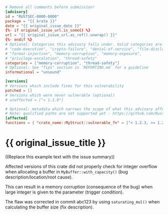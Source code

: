 ```toml
# Remove all comments before submission!
[advisory]
id = "RUSTSEC-0000-0000"
package = "{{ krate }}"
date = "{{ original_issue_date }}"
{%- if original_issue_url.is_some() %}
url = "{{ original_issue_url.as_ref().unwrap() }}"
{%- endif %}
# Optional: Categories this advisory falls under. Valid categories are:
# "code-execution", "crypto-failure", "denial-of-service", "file-disclosure",
# "format-injection", "memory-corruption", "memory-exposure",
# "privilege-escalation", "thread-safety"
categories = ["memory-corruption", "thread-safety"]
# Optional: See "Tips" section in `REPORTING.md` for a guideline
informational = "unsound"

[versions]
# Versions which include fixes for this vulnerability
patched = []
# Versions which were never vulnerable (optional)
# unaffected = ["< 1.1.0"]

# Optional: metadata which narrows the scope of what this advisory affects
# Note: qualified paths are not supported yet - https://github.com/RustSec/advisory-db/issues/512
[affected]
functions = { "crate_name::MyStruct::vulnerable_fn" = ["< 1.2.3, >= 1.2.0"] }
```

# {{ original_issue_title }}

((Replace this example text with the issue summary))

Affected versions of this crate did not properly check for integer overflow when allocating a buffer in `MyBuffer::with_capacity()` (bug description/location/root cause).

This can result in a memory corruption (consequence of the bug) when large integer is given to the parameter (trigger condition).

The flaw was corrected in commit abc123 by using `saturating_mul()` when calculating the buffer size (fix description).
